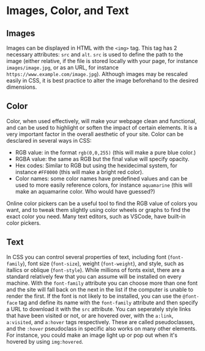 # Images, Color, and Text

## Images

Images can be displayed in HTML with the `<img>` tag. This tag has 2 necessary attributes: `src` and `alt`. `src` is used to define the path to the image (either relative, if the file is stored locally with your page, for instance `images/image.jpg`, or as an URL, for instance `https://www.example.com/image.jpg`). Although images may be rescaled easily in CSS, it is best practice to alter the image beforehand to the desired dimensions.

## Color

Color, when used effectively, will make your webpage clean and functional, and can be used to highlight or soften the impact of certain elements. It is a very important factor in the overall aesthetic of your site. Color can be desclared in several ways in CSS:

* RGB value: in the format `rgb(0,0,255)` (this will make a pure blue color.)
* RGBA value: the same as RGB but the final value will specify opacity.
* Hex codes: Similar to RGB but using the hexidecimal system, for instance `#FF0000` (this will make a bright red color).
* Color names: some color names have predefined values and can be used to more easily reference colors, for instance `aquamarine` (this will make an aquamarine color. Who would have guessed?)

Online color pickers can be a useful tool to find the RGB value of colors you want, and to tweak them slightly using color wheels or graphs to find the exact color you need. Many text editors, such as VSCode, have built-in color pickers.

## Text

In CSS you can control several properties of text, including font (`font-family`), font size (`font-size`), weight (`font-weight`), and style, such as itallics or oblique (`font-style`). While millions of fonts exist, there are a standard relatively few that you can assume will be installed on every machine. With the `font-family` attribute you can choose more than one font and the site will fall back on the next in the list if the computer is unable to render the first. If the font is not likely to be installed, you can use the `@font-face` tag and define its name with the `font-family` attribute and then specify a URL to download it with the `src` attribute. You can seperately style links that have been visited or not, or are hovered over, with the `a:link`, `a:visited`, and `a:hover` tags respectively. These are called pseudoclasses, and the `:hover` pseudoclass in specific also works on many other elements. For instance, you could make an image light up or pop out when it's hovered by using `img:hovered`.
